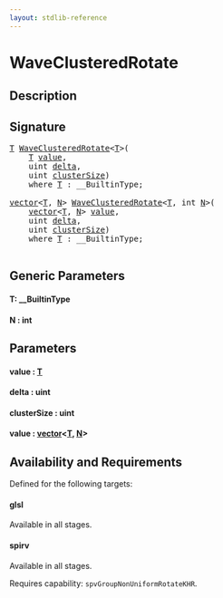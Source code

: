 ```yaml
---
layout: stdlib-reference
---
```


# WaveClusteredRotate

## Description





## Signature 

<pre>
<a href="waveclusteredrotate-04d.html#typeparam-T" class="code_type">T</a> <a href="waveclusteredrotate-04d.html">WaveClusteredRotate</a>&lt;<a href="waveclusteredrotate-04d.html#typeparam-T" class="code_type">T</a>&gt;(
    <a href="waveclusteredrotate-04d.html#typeparam-T" class="code_type">T</a> <a href="waveclusteredrotate-04d.html#decl-value" class="code_param">value</a>,
    <span class="code_keyword">uint</span> <a href="waveclusteredrotate-04d.html#decl-delta" class="code_param">delta</a>,
    <span class="code_keyword">uint</span> <a href="waveclusteredrotate-04d.html#decl-clusterSize" class="code_param">clusterSize</a>)
    <span class='code_keyword'>where</span> <a href="waveclusteredrotate-04d.html#typeparam-T" class="code_type">T</a> : __BuiltinType;

<a href="../types/vector/index.html" class="code_type">vector</a>&lt;<a href="waveclusteredrotate-04d.html#typeparam-T" class="code_type">T</a>, <a href="waveclusteredrotate-04d.html#decl-N" class="code_var">N</a>&gt; <a href="waveclusteredrotate-04d.html">WaveClusteredRotate</a>&lt;<a href="waveclusteredrotate-04d.html#typeparam-T" class="code_type">T</a>, <span class="code_keyword">int</span> <a href="waveclusteredrotate-04d.html#decl-N" class="code_var">N</a>&gt;(
    <a href="../types/vector/index.html" class="code_type">vector</a>&lt;<a href="waveclusteredrotate-04d.html#typeparam-T" class="code_type">T</a>, <a href="waveclusteredrotate-04d.html#decl-N" class="code_var">N</a>&gt; <a href="waveclusteredrotate-04d.html#decl-value" class="code_param">value</a>,
    <span class="code_keyword">uint</span> <a href="waveclusteredrotate-04d.html#decl-delta" class="code_param">delta</a>,
    <span class="code_keyword">uint</span> <a href="waveclusteredrotate-04d.html#decl-clusterSize" class="code_param">clusterSize</a>)
    <span class='code_keyword'>where</span> <a href="waveclusteredrotate-04d.html#typeparam-T" class="code_type">T</a> : __BuiltinType;

</pre>

## Generic Parameters

####  <a id="typeparam-T"></a>T: \_\_BuiltinType
####  <a id="decl-N"></a>N  : int

## Parameters

####  <a id="decl-value"></a>value  : [T](waveclusteredrotate-04d.html#typeparam-T)
####  <a id="decl-delta"></a>delta  : uint
####  <a id="decl-clusterSize"></a>clusterSize  : uint
####  <a id="decl-value"></a>value  : [vector](../types/vector/index.html)\<[T](../types/vector/index.html#typeparam-T), [N](../types/vector/index.html#decl-N)\>

## Availability and Requirements

Defined for the following targets:

#### glsl
Available in all stages.

#### spirv
Available in all stages.

Requires capability: `spvGroupNonUniformRotateKHR`.


